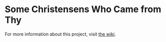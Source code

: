 # Some Christensens Who Came from Thy

For more information about this project, visit [the wiki](https://github.com/drewdaemon/family_ebooks/wiki/Some-Christensens-Who-Came-From-Thy).
